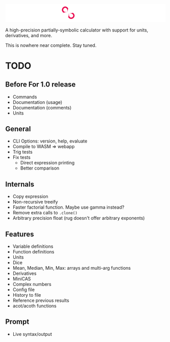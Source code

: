 ![](./misc/banner.png)

A high-precision partially-symbolic calculator with support for units, derivatives, and more.

This is nowhere near complete. Stay tuned.


# TODO

## Before For 1.0 release
 - Commands
 - Documentation (usage)
 - Documentation (comments)
 - Units


## General
 - CLI Options: version, help, evaluate
 - Compile to WASM => webapp
 - Trig tests
 - Fix tests
   - Direct expression printing
   - Better comparison


## Internals
 - Copy expression
 - Non-recursive treeify
 - Faster factorial function. Maybe use gamma instead?
 - Remove extra calls to `.clone()`
 - Arbitrary precision float (rug doesn't offer arbitrary exponents)

## Features
 - Variable definitions
 - Function definitions
 - Units
 - Dice
 - Mean, Median, Min, Max: arrays and multi-arg functions
 - Derivatives
 - MiniCAS
 - Complex numbers
 - Config file
 - History to file
 - Reference previous results
 - acot/acoth functions

## Prompt
 - Live syntax/output